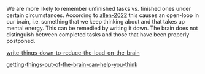 We are more likely to remember unfinished tasks vs. finished ones under certain circumstances. According to [allen-2022](allen-2022.md) this causes an open-loop in our brain, i.e. something that we keep thinking about and that takes up mental energy. This can be remedied by writing it down. The brain does not distinguish between completed tasks and those that have been properly postponed.

[write-things-down-to-reduce-the-load-on-the-brain](write-things-down-to-reduce-the-load-on-the-brain.md)

[getting-things-out-of-the-brain-can-help-you-think](getting-things-out-of-the-brain-can-help-you-think.md)

